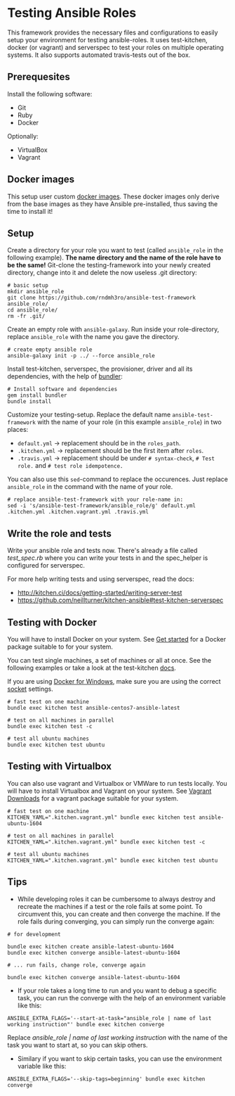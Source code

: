 # Testing Ansible Roles

This framework provides the necessary files and configurations to easily setup your environment for testing ansible-roles.
It uses test-kitchen, docker (or vagrant) and serverspec to test your roles on multiple operating systems.
It also supports automated travis-tests out of the box.

## Prerequesites

Install the following software:

- Git
- Ruby
- Docker

Optionally:
- VirtualBox
- Vagrant

## Docker images

This setup user custom [docker images](https://github.com/rndmh3ro/docker-ansible).
These docker images only derive from the base images as they have Ansible pre-installed, thus saving the time to install it!

## Setup

Create a directory for your role you want to test (called `ansible_role` in the following example).
**The name directory and the name of the role have to be the same!**
Git-clone the testing-framework into your newly created directory, change into it and delete the now useless .git directory:
```
# basic setup
mkdir ansible_role
git clone https://github.com/rndmh3ro/ansible-test-framework ansible_role/
cd ansible_role/
rm -fr .git/
```

Create an empty role with `ansible-galaxy`.
Run inside your role-directory, replace `ansible_role` with the name you gave the directory.

```
# create empty ansible role
ansible-galaxy init -p ../ --force ansible_role
```

Install test-kitchen, serverspec, the provisioner, driver and all its dependencies, with the help of [bundler]:
```
# Install software and dependencies
gem install bundler
bundle install
```

Customize your testing-setup.
Replace the default name `ansible-test-framework` with the name of your role (in this example `ansible_role`) in two places:
- `default.yml` -> replacement should be in the `roles_path`.
- `.kitchen.yml` -> replacement should be the first item after `roles`.
- `.travis.yml` -> replacement should be under `# syntax-check`, `# Test role.` and `# test role idempotence.`

You can also use this `sed`-command to replace the occurences.
Just replace `ansible_role` in the command with the name of your role.

```
# replace ansible-test-framework with your role-name in:
sed -i 's/ansible-test-framework/ansible_role/g' default.yml .kitchen.yml .kitchen.vagrant.yml .travis.yml
```

## Write the role and tests

Write your ansible role and tests now.
There's already a file called *test_spec.rb* where you can write your tests in and the spec_helper is configured for serverspec.

For more help writing tests and using serverspec, read the docs:
- http://kitchen.ci/docs/getting-started/writing-server-test
- https://github.com/neillturner/kitchen-ansible#test-kitchen-serverspec

## Testing with Docker

You will have to install Docker on your system. See [Get started](https://docs.docker.com/) for a Docker package suitable to for your system.

You can test single machines, a set of machines or all at once. See the following examples or take a look at the test-kitchen [docs]().

If you are using [Docker for Windows](https://docs.docker.com/docker-for-windows/install/), make sure you are using the correct [socket](https://github.com/test-kitchen/kitchen-docker#socket) settings.

```
# fast test on one machine
bundle exec kitchen test ansible-centos7-ansible-latest

# test on all machines in parallel
bundle exec kitchen test -c

# test all ubuntu machines
bundle exec kitchen test ubuntu
```

## Testing with Virtualbox
You can also use vagrant and Virtualbox or VMWare to run tests locally.
You will have to install Virtualbox and Vagrant on your system.
See [Vagrant Downloads](http://downloads.vagrantup.com/) for a vagrant package suitable for your system.

```
# fast test on one machine
KITCHEN_YAML=".kitchen.vagrant.yml" bundle exec kitchen test ansible-ubuntu-1604

# test on all machines in parallel
KITCHEN_YAML=".kitchen.vagrant.yml" bundle exec kitchen test -c

# test all ubuntu machines
KITCHEN_YAML=".kitchen.vagrant.yml" bundle exec kitchen test ubuntu
```

## Tips

* While developing roles it can be cumbersome to always destroy and recreate the machines if a test or the role fails at some point.
To circumvent this, you can create and then converge the machine. If the role fails during converging, you can simply run the converge again:

```
# for development

bundle exec kitchen create ansible-latest-ubuntu-1604
bundle exec kitchen converge ansible-latest-ubuntu-1604

# ... run fails, change role, converge again

bundle exec kitchen converge ansible-latest-ubuntu-1604
```

* If your role takes a long time to run and you want to debug a specific task, you can run the converge with the help of an environment variable like this:

```
ANSIBLE_EXTRA_FLAGS='--start-at-task="ansible_role | name of last working instruction"' bundle exec kitchen converge
```

Replace *ansible_role | name of last working instruction* with the name of the task you want to start at, so you can skip others.

* Similary if you want to skip certain tasks, you can use the environment variable like this:

```
ANSIBLE_EXTRA_FLAGS='--skip-tags=beginning' bundle exec kitchen converge
```

[test-kitchen]: https://github.com/test-kitchen/test-kitchen
[vagrant]: https://www.vagrantup.com/
[VirtualBox]: https://www.virtualbox.org/
[rake]: https://github.com/ruby/rake
[serverspec]: http://serverspec.org/
[kitchen-ansible]: https://github.com/neillturner/kitchen-ansible
[kitchen-vagrant]: https://github.com/test-kitchen/kitchen-vagrant
[kitchen-sync]: https://github.com/coderanger/kitchen-sync
[kitchen-transport-rsync]: https://github.com/unibet/kitchen-transport-rsync
[thor-foodcritic]: https://github.com/reset/thor-foodcritic
[hardening.io]: http://hardening.io/
[git]: https://www.git-scm.com/
[bundler]: http://bundler.io/
[docs]: http://kitchen.ci/docs/getting-started/
